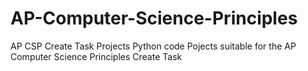 # AP-Computer-Science-Principles
AP CSP Create Task Projects
Python code Pojects suitable for the AP Computer Science Principles Create Task  
